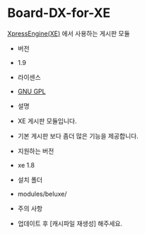 # Board-DX-for-XE

[XpressEngine(XE)](http://www.xpressengine.com/) 에서 사용하는 게시판 모듈

* 버전
 * 1.9

* 라이센스
 * [GNU GPL](http://www.gnu.org/licenses/gpl.html)

* 설명
 * XE 게시판 모듈입니다.
 * 기본 게시판 보다 좀더 많은 기능을 제공합니다.

* 지원하는 버전
 * xe 1.8

* 설치 폴더
 * modules/beluxe/

* 주의 사항
 * 업데이트 후 [캐시파일 재생성] 해주세요.
